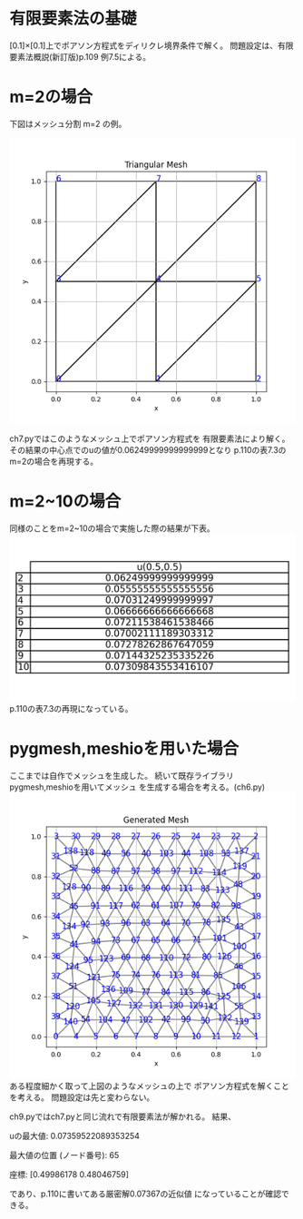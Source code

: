 # 有限要素法の基礎

[0.1]×[0.1]上でポアソン方程式をディリクレ境界条件で解く。
問題設定は、有限要素法概説(新訂版)p.109 例7.5による。

# m=2の場合
下図はメッシュ分割 m=2 の例。

![m=2の三角形メッシュ](figs/mesh_m2.png)

ch7.pyではこのようなメッシュ上でポアソン方程式を
有限要素法により解く。
その結果の中心点でのuの値が0.06249999999999999となり
p.110の表7.3のm=2の場合を再現する。

# m=2~10の場合
同様のことをm=2~10の場合で実施した際の結果が下表。
![各m=2でのu](figs/u_center_for_various_m.png)
p.110の表7.3の再現になっている。

# pygmesh,meshioを用いた場合
ここまでは自作でメッシュを生成した。
続いて既存ライブラリpygmesh,meshioを用いてメッシュ
を生成する場合を考える。(ch6.py)
![pygmeshによるメッシュ](figs/mesh_from_library.png)
ある程度細かく取って上図のようなメッシュの上で
ポアソン方程式を解くことを考える。
問題設定は先と変わらない。

ch9.pyではch7.pyと同じ流れで有限要素法が解かれる。
結果、

uの最大値: 0.07359522089353254

最大値の位置 (ノード番号): 65

座標: [0.49986178 0.48046759]

であり、p.110に書いてある厳密解0.07367の近似値
になっていることが確認できる。